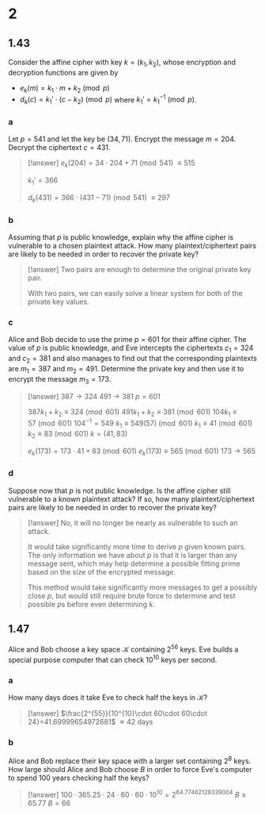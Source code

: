 # 2

## 1.43

Consider the affine cipher with key $k=(k_1, k_2)$, whose encryption and decryption functions are given by
- $e_k(m) = k_1 \cdot m + k_2 \pmod p$
- $d_k(c) = k_1' \cdot (c-k_2) \pmod p$ where $k_1' = k_1^{-1} \pmod p$.

### a

Let $p=541$ and let the key be $(34, 71)$. Encrypt the message $m=204$. Decrypt the ciphertext $c=431$.

> [!answer]
> $e_{k}(204)=34\cdot204+71\pmod{541}$
> $\equiv515$
> 
> $k_{1}'=366$
> 
> $d_{k}(431)=366\cdot(431-71)\pmod{541}$
> $\equiv297$

### b

Assuming that $p$ is public knowledge, explain why the affine cipher is vulnerable to a chosen plaintext attack. How many plaintext/ciphertext pairs are likely to be needed in order to recover the private key?

> [!answer]
> Two pairs are enough to determine the original private key pair.
> 
> With two pairs, we can easily solve a linear system for both of the private key values.

### c

Alice and Bob decide to use the prime $p = 601$ for their affine cipher. The value of $p$ is public knowledge, and Eve intercepts the ciphertexts $c_1=324$ and $c_2=381$ and also manages to find out that the corresponding plaintexts are $m_1=387$ and $m_2=491$. Determine the private key and then use it to encrypt the message $m_3=173$.

> [!answer]
> $387\to324$
> $491\to381$
> $p=601$
> 
> $387k_{1}+k_{2}\equiv324\pmod{601}$
> $491k_{1}+k_{2}\equiv381\pmod{601}$
> $104k_{1}\equiv57\pmod{601}$
> $104^{-1}=549$
> $k_{1}\equiv549(57)\pmod{601}$
> $k_{1}\equiv41\pmod{601}$
> $k_{2}\equiv83\pmod{601}$
> $k=(41, 83)$
> 
> $e_{k}(173)=173\cdot 41+83\pmod{601}$
> $e_{k}(173)\equiv565\pmod{601}$
> $173\to565$

### d

Suppose now that $p$ is not public knowledge. Is the affine cipher still vulnerable to a known plaintext attack? If so, how many plaintext/ciphertext pairs are likely to be needed in order to recover the private key?

> [!answer]
> No, it will no longer be nearly as vulnerable to such an attack.
> 
> It would take significantly more time to derive $p$ given known pairs. The only information we have about $p$ is that it is larger than any message sent, which may help determine a possible fitting prime based on the size of the encrypted message.
> 
> This method would take significantly more messages to get a possibly close $p$, but would still require brute force to determine and test possible $p$s before even determining $k$.

## 1.47

Alice and Bob choose a key space $\mathcal{K}$ containing $2^{56}$ keys. Eve builds a special purpose computer that can check $10^{10}$ keys per second.

### a

How many days does it take Eve to check half the keys in $\mathcal{K}$?

> [!answer]
> $\frac{2^{55}}{10^{10}\cdot 60\cdot 60\cdot 24}=41.69999654972681$
> $\approx42$ days

### b

Alice and Bob replace their key space with a larger set containing $2^B$ keys. How large should Alice and Bob choose $B$ in order to force Eve's computer to spend 100 years checking half the keys?

> [!answer]
> $100\cdot365.25\cdot24\cdot60\cdot60\cdot10^{10}=2^{64.77462129339004}$
> $B\ge65.77$
> $B=66$
